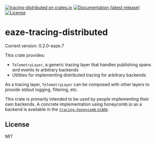 [![tracing-distributed on crates.io](https://img.shields.io/crates/v/tracing-distributed)](https://crates.io/crates/tracing-distributed)
[![Documentation (latest release)](https://docs.rs/tracing-distributed/badge.svg)](https://docs.rs/tracing-distributed/)
[![License](https://img.shields.io/badge/license-MIT-green.svg)](../LICENSE)

# eaze-tracing-distributed

Current version: 0.2.0-eaze.7

This crate provides:
- `TelemetryLayer`, a generic tracing layer that handles publishing spans and events to arbitrary backends
- Utilities for implementing distributed tracing for arbitrary backends

As a tracing layer, `TelemetryLayer` can be composed with other layers to provide stdout logging, filtering, etc.

This crate is primarily intended to be used by people implementing their own backends.
A concrete implementation using honeycomb.io as a backend is available in the [`tracing-honeycomb` crate](https://crates.io/crates/tracing-honeycomb).

## License

MIT

<!--
README.md is generated from README.tpl by cargo readme. To regenerate:
cargo install cargo-readme
cargo readme > README.md
-->
